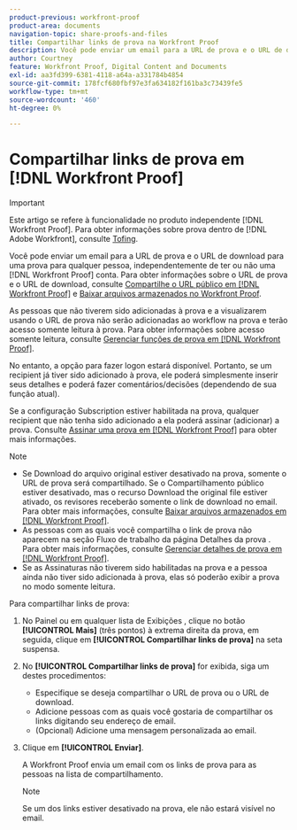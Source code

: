 ```yaml
---
product-previous: workfront-proof
product-area: documents
navigation-topic: share-proofs-and-files
title: Compartilhar links de prova na Workfront Proof
description: Você pode enviar um email para a URL de prova e o URL de download para uma prova para qualquer pessoa, independentemente de ter ou não uma [!DNL Workfront Proof] conta. Para obter informações sobre o URL da prova e o URL de download, consulte Compartilhar o URL público em Arquivos de Prova e Download da Workfront armazenados no Workfront Proof.
author: Courtney
feature: Workfront Proof, Digital Content and Documents
exl-id: aa3fd399-6381-4118-a64a-a331784b4854
source-git-commit: 178fcf680fbf97e3fa634182f161ba3c73439fe5
workflow-type: tm+mt
source-wordcount: '460'
ht-degree: 0%

---
```


# Compartilhar links de prova em [!DNL Workfront Proof]

>[!IMPORTANT]
>
>Este artigo se refere à funcionalidade no produto independente [!DNL Workfront Proof]. Para obter informações sobre prova dentro de [!DNL Adobe Workfront], consulte [Tofing](../../../review-and-approve-work/proofing/proofing.md).

Você pode enviar um email para a URL de prova e o URL de download para uma prova para qualquer pessoa, independentemente de ter ou não uma [!DNL Workfront Proof] conta. Para obter informações sobre o URL de prova e o URL de download, consulte [Compartilhe o URL público em [!DNL Workfront Proof]](../../../workfront-proof/wp-work-proofsfiles/share-proofs-and-files/share-public-url.md) e [Baixar arquivos armazenados no Workfront Proof](../../../workfront-proof/wp-work-proofsfiles/manage-your-work/download-files-stored.md).

As pessoas que não tiverem sido adicionadas à prova e a visualizarem usando o URL de prova não serão adicionadas ao workflow na prova e terão acesso somente leitura à prova. Para obter informações sobre acesso somente leitura, consulte [Gerenciar funções de prova em [!DNL Workfront Proof]](../../../workfront-proof/wp-work-proofsfiles/share-proofs-and-files/manage-proof-roles.md).

No entanto, a opção para fazer logon estará disponível. Portanto, se um recipient já tiver sido adicionado à prova, ele poderá simplesmente inserir seus detalhes e poderá fazer comentários/decisões (dependendo de sua função atual).

Se a configuração Subscription estiver habilitada na prova, qualquer recipient que não tenha sido adicionado a ela poderá assinar (adicionar) a prova. Consulte [Assinar uma prova em [!DNL Workfront Proof]](../../../workfront-proof/wp-work-proofsfiles/share-proofs-and-files/subscribe-to-proof.md) para obter mais informações.

>[!NOTE]
>
>* Se Download do arquivo original estiver desativado na prova, somente o URL de prova será compartilhado. Se o Compartilhamento público estiver desativado, mas o recurso Download the original file estiver ativado, os revisores receberão somente o link de download no email. Para obter mais informações, consulte [Baixar arquivos armazenados em [!DNL Workfront Proof]](../../../workfront-proof/wp-work-proofsfiles/manage-your-work/download-files-stored.md).
>* As pessoas com as quais você compartilha o link de prova não aparecem na seção Fluxo de trabalho da página Detalhes da prova . Para obter mais informações, consulte [Gerenciar detalhes de prova em [!DNL Workfront Proof]](../../../workfront-proof/wp-work-proofsfiles/manage-your-work/manage-proof-details.md).
>* Se as Assinaturas não tiverem sido habilitadas na prova e a pessoa ainda não tiver sido adicionada à prova, elas só poderão exibir a prova no modo somente leitura.
>




Para compartilhar links de prova:

1. No Painel ou em qualquer lista de Exibições , clique no botão **[!UICONTROL Mais]** (três pontos) à extrema direita da prova, em seguida, clique em **[!UICONTROL Compartilhar links de prova]** na seta suspensa.

1. No **[!UICONTROL Compartilhar links de prova]** for exibida, siga um destes procedimentos:

   * Especifique se deseja compartilhar o URL de prova ou o URL de download.
   * Adicione pessoas com as quais você gostaria de compartilhar os links digitando seu endereço de email.
   * (Opcional) Adicione uma mensagem personalizada ao email.

1. Clique em **[!UICONTROL Enviar]**.

   A Workfront Proof envia um email com os links de prova para as pessoas na lista de compartilhamento.

   >[!NOTE]
   >
   >Se um dos links estiver desativado na prova, ele não estará visível no email.
